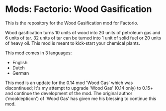 # Mods: Factorio: Wood Gasification
This is the repository for the Wood Gasification mod for Factorio.

Wood gasification turns 10 units of wood into 20 units of petroleum gas and 6 units of tar. 32 units of tar can be turned into 1 unit of solid fuel or 20 units of heavy oil. This mod is meant to kick-start your chemical plants.

This mod comes in 3 languages:
- English
- Dutch
- German

This mod is an update for the 0.14 mod 'Wood Gas' which was discontinued; It's my attempt to upgrade 'Wood Gas' (0.14 only) to 0.15+ and continue the development of the mod. The original author ('mooklepticon') of 'Wood Gas' has given me his blessing to continue this mod.